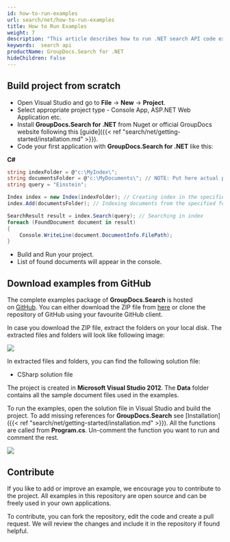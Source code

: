 ```yaml
---
id: how-to-run-examples
url: search/net/how-to-run-examples
title: How to Run Examples
weight: 7
description: "This article describes how to run .NET search API code examples."
keywords:  search api
productName: GroupDocs.Search for .NET
hideChildren: False
---
```

## Build project from scratch

*   Open Visual Studio and go to **File** -> **New** -> **Project**.
*   Select appropriate project type - Console App, ASP.NET Web Application etc.
*   Install **GroupDocs.Search for .NET** from Nuget or official GroupDocs website following this [guide]({{< ref "search/net/getting-started/installation.md" >}}).
*   Code your first application with **GroupDocs.Search for .NET** like this:
    

**C#**

```csharp
string indexFolder = @"c:\MyIndex\";
string documentsFolder = @"c:\MyDocuments\"; // NOTE: Put here actual path for your documents
string query = "Einstein";

Index index = new Index(indexFolder); // Creating index in the specified folder
index.Add(documentsFolder); // Indexing documents from the specified folder

SearchResult result = index.Search(query); // Searching in index
foreach (FoundDocument document in result)
{
    Console.WriteLine(document.DocumentInfo.FilePath);
}
```

*   Build and Run your project.
*   List of found documents will appear in the console.

## Download examples from GitHub

The complete examples package of **GroupDocs.Search** is hosted on [GitHub](https://github.com/groupdocs-search/GroupDocs.Search-for-.NET). You can either download the ZIP file from [here](https://codeload.github.com/groupdocs-search/GroupDocs.Search-for-.NET/zip/master) or clone the repository of GitHub using your favourite GitHub client.

In case you download the ZIP file, extract the folders on your local disk. The extracted files and folders will look like following image:

![](search/net/images/how-to-run-examples.jpg)

In extracted files and folders, you can find the following solution file:

*   CSharp solution file

The project is created in **Microsoft Visual Studio 2012**. The **Data** folder contains all the sample document files used in the examples.

To run the examples, open the solution file in Visual Studio and build the project. To add missing references for **GroupDocs.Search** see [Installation]({{< ref "search/net/getting-started/installation.md" >}}). All the functions are called from **Program.cs**. Un-comment the function you want to run and comment the rest.

![](search/net/images/how-to-run-examples_1.jpg)

## Contribute

If you like to add or improve an example, we encourage you to contribute to the project. All examples in this repository are open source and can be freely used in your own applications.

To contribute, you can fork the repository, edit the code and create a pull request. We will review the changes and include it in the repository if found helpful.

